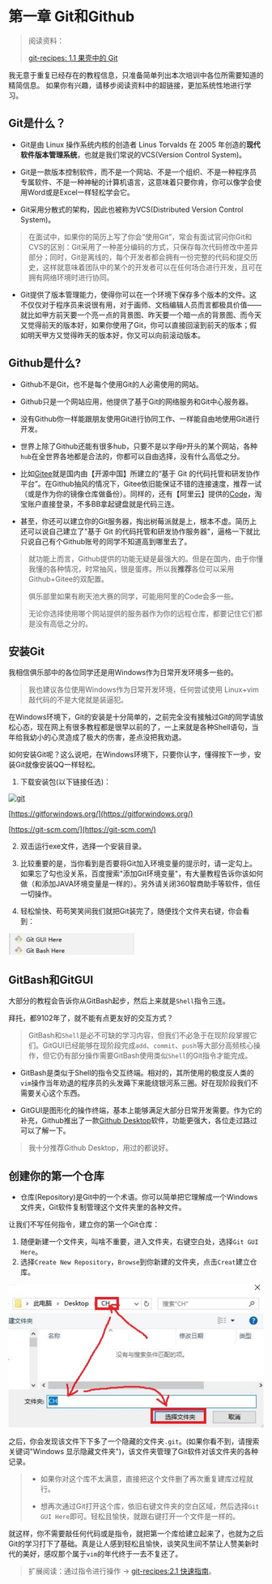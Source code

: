 # 第一章 Git和Github
> 阅读资料：
> 
> [git-recipes: 1.1 果壳中的 Git](https://github.com/geeeeeeeeek/git-recipes/wiki/2.1-%E5%BF%AB%E9%80%9F%E6%8C%87%E5%8D%97)

我无意于重复已经存在的教程信息，只准备简单列出本次培训中各位所需要知道的精简信息。
如果你有兴趣，请移步阅读资料中的超链接，更加系统性地进行学习。

## Git是什么？

- Git是由 Linux 操作系统内核的创造者 Linus Torvalds 在 2005 年创造的**现代软件版本管理系统**，也就是我们常说的VCS(Version Control System)。


- Git是一款版本控制软件，而不是一个网站、不是一个组织、不是一种程序员专属软件、不是一种神秘的计算机语言，这意味着只要你肯，你可以像学会使用Word或是Excel一样轻松学会它。


- Git采用分散式的架构，因此也被称为VCS(Distributed Version Control System)。

> 在面试中，如果你的简历上写了你会“使用Git”，常会有面试官问你Git和CVS的区别：Git采用了一种差分编码的方式，只保存每次代码修改中差异部分；同时，Git是离线的，每个开发者都会拥有一份完整的代码和提交历史，这样就意味着团队中的某个的开发者可以在任何场合进行开发，且可在拥有网络环境时进行协同。

- Git提供了版本管理能力，使得你可以在一个环境下保存多个版本的文件。这不仅仅对于程序员来说很有用，对于画师、文档编辑人员而言都极具价值——就比如甲方前天要一个亮一点的背景图、昨天要一个暗一点的背景图、而今天又觉得前天的版本好，如果你使用了Git，你可以直接回滚到前天的版本；假如明天甲方又觉得昨天的版本好，你又可以向前滚动版本。

## Github是什么?

- Github不是Git，也不是每个使用Git的人必需使用的网站。

- Github只是一个网站应用，他提供了基于Git的网络服务和Git中心服务器。

- 没有Github你一样能跟朋友使用Git进行协同工作、一样能自由地使用Git进行开发。

- 世界上除了Github还能有很多hub，只要不是以字母`P`开头的某个网站，各种`hub`在全世界各地都是合法的，你都可以自由选择，没有什么高低之分。

- 比如[Gitee](https://gitee.com/)就是国内由【开源中国】所建立的“基于 Git 的代码托管和研发协作平台”。在Github抽风的情况下，Gitee依旧能保证不错的连接速度，推荐一试（或是作为你的镜像仓库做备份）。同样的，还有【阿里云】提供的[Code](https://code.aliyun.com/)，淘宝账户直接登录，不多BB拿起键盘就是代码三连。
- 甚至，你还可以建立你的Git服务器，掏出树莓派就是上，根本不虚。简历上还可以说自己建立了"基于 Git 的代码托管和研发协作服务器"，逼格一下就比只说自己有个Github账号的同学不知道高到哪里去了。

> 就功能上而言，Github提供的功能无疑是最强大的。但是在国内，由于你懂我懂的各种情况，时常抽风，很是蛋疼。所以我**推荐**各位可以采用Github+Gitee的双配置。
> 
> 俱乐部里如果有刷天池大赛的同学，可能用阿里的Code会多一些。
> 
> 无论你选择使用哪个网站提供的服务器作为你的远程仓库，都要记住它们都是没有高低之分的。

## 安装Git

我相信俱乐部中的各位同学还是用Windows作为日常开发环境多一些的。
> 我也建议各位使用Windows作为日常开发环境，任何尝试使用 Linux+vim 敲代码的不是大佬就是装逼犯。

在Windows环境下，Git的安装是十分简单的，之前完全没有接触过Git的同学请放松心态，现在网上有很多教程都是很早以前的了，一上来就是各种Shell语句，当年给我幼小的心灵造成了极大的伤害，差点没把我劝退。

如何安装Git呢？这么说吧，在Windows环境下，只要你认字，懂得按下一步，安装Git就像安装QQ一样轻松。

1. 下载安装包(以下链接任选)：
 
[![git](https://img.shields.io/badge/Git-download-blue.svg?style=popout&logo=git)](https://gitforwindows.org/) 

[https://gitforwindows.org/](https://gitforwindows.org/) 

[https://git-scm.com/](https://git-scm.com/)

2. 双击运行exe文件，选择一个安装目录。

3. 比较重要的是，当你看到是否要将Git加入环境变量的提示时，请一定勾上。如果忘了勾也没关系，百度搜索"添加Git环境变量"，有大量教程告诉你该如何做（和添加JAVA环境变量是一样的）。另外请关闭360智商助手等软件，信任一切操作。

4. 轻松愉快、苟苟笑笑间我们就把Git装完了，随便找个文件夹右键，你会看到：

![](pic/GitRightClick.jpg)

## GitBash和GitGUI

大部分的教程会告诉你从GitBash起步，然后上来就是`Shell`指令三连。

拜托，都9102年了，就不能有点更友好的交互方式？

> GitBash和`Shell`是必不可缺的学习内容，但我们不必急于在现阶段掌握它们。GitGUI已经能够在现阶段完成`add`、`commit`、`push`等大部分高频核心操作，但它仍有部分操作需要GitBash使用类似`Shell`的Git指令才能完成。

- GitBash是类似于Shell的指令交互终端。相对的，其所使用的极度反人类的`vim`操作当年劝退的程序员的头发薅下来能绕银河系三圈。好在现阶段我们不需要关心这个东西。


- GitGUI是图形化的操作终端，基本上能够满足大部分日常开发需要。作为它的补充，Github推出了一款[Github Desktop](https://desktop.github.com/)软件，功能更强大，各位走过路过可以了解一下。

> 我十分推荐Github Desktop，用过的都说好。


## 创建你的第一个仓库

- 仓库(Repository)是Git中的一个术语。你可以简单把它理解成一个Windows文件夹，Git软件复制管理这个文件夹里的各种文件。

让我们不写任何指令，建立你的第一个Git仓库：

1. 随便新建一个文件夹，叫啥不重要，进入文件夹，右键空白处，选择`Git GUI Here`。
2. 选择`Create New Repository`，`Browse`到你新建的文件夹，点击`Creat`建立仓库。

![](pic/CreateNewRepositoryWithGUI.jpg)

之后，你会发现该文件下下多了一个隐藏的文件夹`.git`。(如果你看不到，请搜索关键词"Windows 显示隐藏文件夹")，该文件夹管理了Git软件对该文件夹的各种记录。

> - 如果你对这个库不太满意，直接把这个文件删了再次重复建库过程就行。
> 
> - 想再次通过Git打开这个库，依旧右键文件夹的空白区域，然后选择`Git GUI Here`即可。轻松且愉快，就跟右键打开一个文件是一样的。

就这样，你不需要敲任何代码或是指令，就把第一个库给建立起来了，也就为之后Git的学习打下了基础。真是让人感到轻松且愉快，谈笑风生间不禁让人赞美新时代的美好，感叹那个属于`vim`的年代终于一去不复还了。

> 扩展阅读：通过指令进行操作 -> [git-recipes:2.1 快速指南](https://github.com/geeeeeeeeek/git-recipes/wiki/2.1-%E5%BF%AB%E9%80%9F%E6%8C%87%E5%8D%97)。